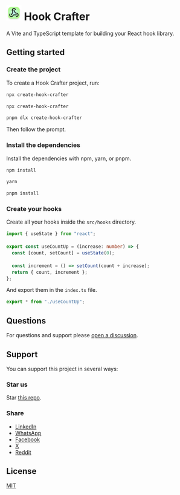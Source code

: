 # <img src="https://github.com/dlcastillop/dlcastillop/blob/main/logos/hook-crafter.png" width="40" height="40" /> Hook Crafter

A Vite and TypeScript template for building your React hook library.

## Getting started

### Create the project

To create a Hook Crafter project, run:

```sh
npx create-hook-crafter
```

```sh
npx create-hook-crafter
```

```sh
pnpm dlx create-hook-crafter
```

Then follow the prompt.

### Install the dependencies

Install the dependencies with npm, yarn, or pnpm.

```sh
npm install
```

```sh
yarn
```

```sh
pnpm install
```

### Create your hooks

Create all your hooks inside the `src/hooks` directory.

```ts
import { useState } from "react";

export const useCountUp = (increase: number) => {
  const [count, setCount] = useState(0);

  const increment = () => setCount(count + increase);
  return { count, increment };
};
```

And export them in the `index.ts` file.

```ts
export * from "./useCountUp";
```

## Questions

For questions and support please [open a discussion](https://github.com/novajslabs/hook-crafter/discussions).

## Support

You can support this project in several ways:

### Star us

Star [this repo](https://github.com/novajslabs/hook-crafter).

### Share

- [LinkedIn](http://www.linkedin.com/shareArticle?mini=true&url=https://hook-crafter.novajs.co/)
- [WhatsApp](https://api.whatsapp.com/send?text=https://hook-crafter.novajs.co/)
- [Facebook](https://www.facebook.com/sharer/sharer.php?u=https://hook-crafter.novajs.co/)
- [X](https://twitter.com/intent/tweet?url=https://hook-crafter.novajs.co/)
- [Reddit](https://www.reddit.com/submit?url=https://hook-crafter.novajs.co/)

## License

[MIT](https://github.com/novajslabs/hook-crafter/blob/main/LICENSE)
